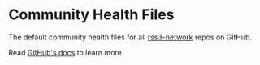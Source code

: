 # Community Health Files

The default community health files for all [rss3-network](https://github.com/rss3-network) repos on GitHub.

Read [GitHub's docs](https://docs.github.com/en/communities/setting-up-your-project-for-healthy-contributions/creating-a-default-community-health-file) to learn more.
